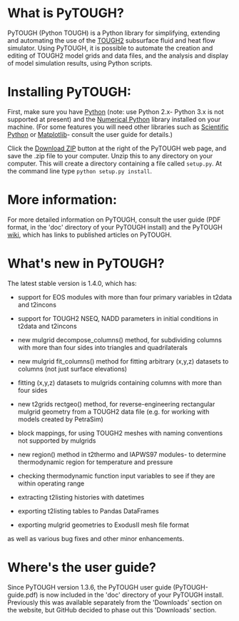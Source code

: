 # What is PyTOUGH?

PyTOUGH (Python TOUGH) is a Python library for simplifying, extending and automating the use of the [TOUGH2](http://esd.lbl.gov/research/projects/tough/) subsurface fluid and heat flow simulator. Using PyTOUGH, it is possible to automate the creation and editing of TOUGH2 model grids and data files, and the analysis and display of model simulation results, using Python scripts.

# Installing PyTOUGH:

First, make sure you have [Python](http://www.python.org) (note: use Python 2.x- Python 3.x is not supported at present) and the [Numerical Python](http://numpy.scipy.org/) library installed on your machine.  (For some features you will need other libraries such as [Scientific Python](http://www.scipy.org/) or [Matplotlib](http://matplotlib.sourceforge.net/)- consult the user guide for details.)

Click the [Download ZIP](https://github.com/acroucher/PyTOUGH/archive/master.zip) button at the right of the PyTOUGH web page, and save the .zip file to your computer.  Unzip this to any directory on your computer.  This will create a directory containing a file called `setup.py`.  At the command line type `python setup.py install`.

# More information:

For more detailed information on PyTOUGH, consult the user guide (PDF format, in the 'doc' directory of your PyTOUGH install) and the PyTOUGH [wiki](https://github.com/acroucher/PyTOUGH/wiki/), which has links to published articles on PyTOUGH.

# What's new in PyTOUGH?

The latest stable version is 1.4.0, which has:

* support for EOS modules with more than four primary variables in t2data and t2incons

* support for TOUGH2 NSEQ, NADD parameters in initial conditions in t2data and t2incons

* new mulgrid decompose_columns() method, for subdividing columns with more than four sides into triangles and quadrilaterals

* new mulgrid fit_columns() method for fitting arbitrary (x,y,z) datasets to columns (not just surface elevations)

* fitting (x,y,z) datasets to mulgrids containing columns with more than four sides

* new t2grids rectgeo() method, for reverse-engineering rectangular mulgrid geometry from a TOUGH2 data file (e.g. for working with models created by PetraSim)

* block mappings, for using TOUGH2 meshes with naming conventions not supported by mulgrids

* new region() method in t2thermo and IAPWS97 modules- to determine thermodynamic region for temperature and pressure

* checking thermodynamic function input variables to see if they are within operating range

* extracting t2listing histories with datetimes

* exporting t2listing tables to Pandas DataFrames

* exporting mulgrid geometries to ExodusII mesh file format

as well as various bug fixes and other minor enhancements.

# Where's the user guide?

Since PyTOUGH version 1.3.6, the PyTOUGH user guide (PyTOUGH-guide.pdf) is now included in the 'doc' directory of your PyTOUGH install.  Previously this was available separately from the 'Downloads' section on the website, but GitHub decided to phase out this 'Downloads' section.

